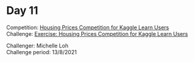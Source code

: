 # Day 11
Competition: [Housing Prices Competition for Kaggle Learn Users](https://www.kaggle.com/c/home-data-for-ml-course)<br>
Challenge: [Exercise: Housing Prices Competition for Kaggle Learn Users](https://www.kaggle.com/michelleloh/ml-challenge-day-11-ml-competitions)<br>

Challenger: Michelle Loh <br>
Challenge period: 13/8/2021